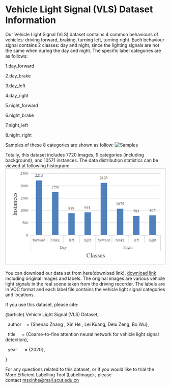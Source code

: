 # Vehicle Light Signal (VLS) Dataset Information


Our Vehicle Light Signal (VLS) dataset contains 4 common behaviours of vehicles: driving forward, braking, turning left, turning right. Each behaviour signal contains 2 classes: day and night, since the lighting signals are not the same when during the day and night. The specific label categories are as follows:

1.day_forward

2.day_brake

3.day_left

4.day_right

5.night_forward

6.night_brake

7.night_left

8.night_right

Samples of these 8 categories are shown as follow:
![Samples](https://github.com/scutDACIM/CFA/blob/master/Samples.png)

Totally, this dataset includes 7720 images, 9 categories (including background), and 10571 instances. The data distribution statistics can be viewed at following histogram:
![Statistics](https://github.com/scutDACIM/CFA/blob/master/Statistics.png)

You can download our data set from here(download link), 
[download link]()
including original images and labels. The original images are various vehicle light signals in the real scene taken from the driving recorder. The labels are in VOC format and each label file contains the vehicle light signal categories and locations.

If you use this dataset, please cite:

@article{ Vehicle Light Signal (VLS) Dataset,

  author    = {Shenao Zhang , Xin He , Lei Kuang, Delu Zeng, Bo Wu},

  title     = {Coarse-to-fine attention neural network for vehicle light signal detection},

  year      = {2020},
  
}

For any questions related to this dataset, or If you would like to trial the More Efficient Labelling Tool (LabelImage) , please contact msxinhe@mail.scut.edu.cn
